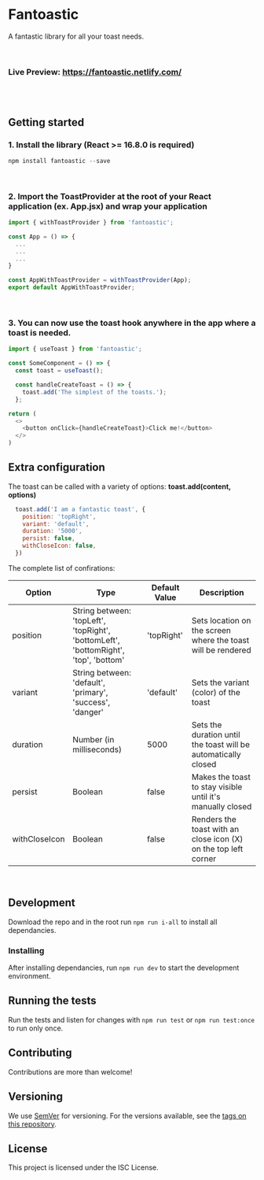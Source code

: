 # Fantoastic

A fantastic library for all your toast needs.

<br />

### Live Preview: https://fantoastic.netlify.com/

<br />
<br />

## Getting started

### 1. Install the library (React >= 16.8.0 is required)
``` javascript
npm install fantoastic --save
```

<br />

### 2. Import the ToastProvider at the root of your React application (ex. App.jsx) and wrap your application
``` javascript
import { withToastProvider } from 'fantoastic';

const App = () => {
  ...
  ...
  ...
}

const AppWithToastProvider = withToastProvider(App);
export default AppWithToastProvider;
```

<br />

### 3. You can now use the toast hook anywhere in the app where a toast is needed.
``` javascript
import { useToast } from 'fantoastic';

const SomeComponent = () => {
  const toast = useToast();

  const handleCreateToast = () => {
    toast.add('The simplest of the toasts.');
  };

return (
  <>
    <button onClick={handleCreateToast}>Click me!</button>
  </>
)
```

## Extra configuration

The toast can be called with a variety of options: **toast.add(content, options)**

```javascript
  toast.add('I am a fantastic toast', {
    position: 'topRight',
    variant: 'default',
    duration: '5000',
    persist: false,
    withCloseIcon: false,
  })
```

The complete list of confirations:

| Option | Type | Default Value | Description |
| ----------- | ----------- |  ----------- | ----------- |
| position | String between: 'topLeft', 'topRight', 'bottomLeft', 'bottomRight', 'top', 'bottom' |  'topRight' | Sets location on the screen where the toast will be rendered |
| variant | String between: 'default', 'primary', 'success', 'danger' |  'default' | Sets the variant (color) of the toast |
| duration | Number (in milliseconds) |  5000 | Sets the duration until the toast will be automatically closed |
| persist | Boolean |  false | Makes the toast to stay visible until it's manually closed |
| withCloseIcon | Boolean | false | Renders the toast with an close icon (X) on the top left corner |


<br />

## Development

Download the repo and in the root run ```npm run i-all``` to install all dependancies.

### Installing

After installing dependancies, run ```npm run dev``` to start the development environment. 

## Running the tests

Run the tests and listen for changes with ```npm run test``` or ```npm run test:once``` to run only once.

## Contributing

Contributions are more than welcome!

## Versioning

We use [SemVer](http://semver.org/) for versioning. For the versions available, see the [tags on this repository](https://github.com/your/project/tags). 

## License
This project is licensed under the ISC License.
